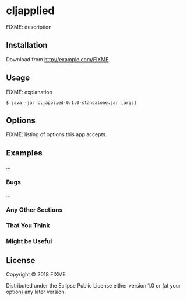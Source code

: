# cljapplied

FIXME: description

## Installation

Download from http://example.com/FIXME.

## Usage

FIXME: explanation

    $ java -jar cljapplied-0.1.0-standalone.jar [args]

## Options

FIXME: listing of options this app accepts.

## Examples

...

### Bugs

...

### Any Other Sections
### That You Think
### Might be Useful

## License

Copyright © 2018 FIXME

Distributed under the Eclipse Public License either version 1.0 or (at
your option) any later version.
